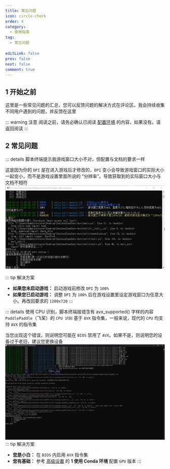```yaml
---
title: 常见问题
icon: circle-check
order: 4
category:
  - 使用指南
tag:
  - 常见问题

editLink: false
prev: false
next: false
comment: true
---
```


## 1 开始之前

这里是一些常见问题的汇总，您可以反馈问题的解决方式在评论区。我会持续收集不同用户遇到的问题，并反馈在这里

::: warning 注意
阅读之前，请务必确认已阅读 [配置环境](./required.md) 的内容，如果没有。请返回阅读
:::

## 2 常见问题

::: details 脚本终端提示我游戏窗口大小不对，但配置与文档的要求一样

这是因为你的 `DPI` 是在进入游戏后才修改的，`DPI` 变小会导致游戏窗口的实际大小一起变小，而不是游戏设置里面所说的 “分辨率”。导致获取到的实际窗口大小与文档不相符
![DPI_Problems](/image/dpi_problems.png)

::: tip 解决方案
- **如果您未启动游戏：** 启动游戏前修改 `DPI` 为 `100%`
- **如果您已启动游戏：** 调整 `DPI` 为 `100%` 后在游戏设置里设定游戏窗口为任意大小。再改回要求的 `1280x720`
:::

::: details 使用 CPU 识别，脚本终端报错含有 avx_supported() 字样的内容
`PaddlePaddle`（飞桨）的 `CPU 识别` 基于 `AVX` 指令集，一般来说，现代的 `CPU` 均支持 `AVX` 的指令集

当您出现这个错误，则说明您可能在 `BIOS` 禁用了 `AVX`。如果不是，则说明您的设备过于老旧，建议您更换设备
![AVX_Problems](/image/AVX_problems.png)
::: tip 解决方案
- **您是小白：** 在 `BIOS` 内启用 `AVX` 指令集
- **您有基础：** 参考 [高级设置](./configure.md) 的 **1 使用 Conda 环境** 配置 `GPU` 版本
:::